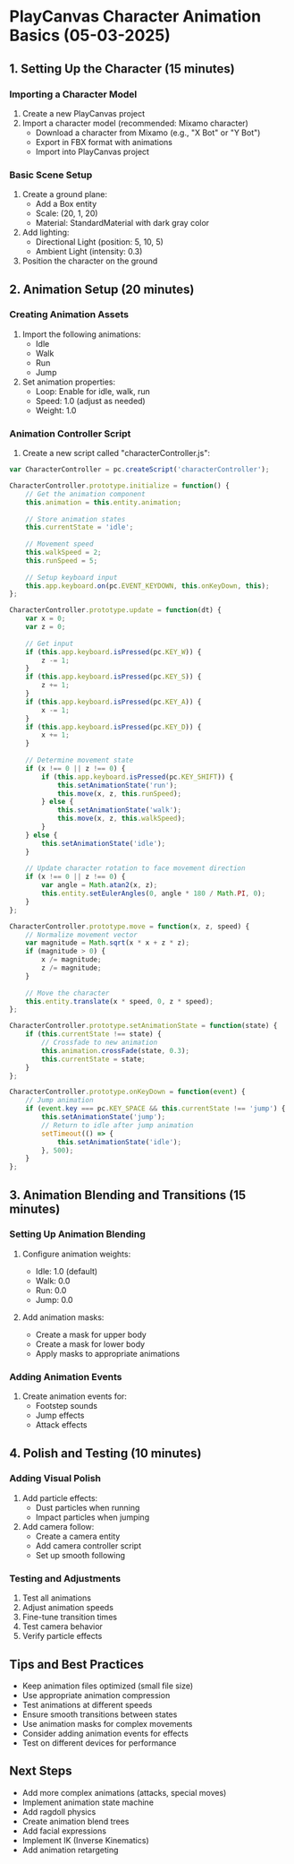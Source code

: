 # PlayCanvas Character Animation Basics (05-03-2025)

## 1. Setting Up the Character (15 minutes)

### Importing a Character Model
1. Create a new PlayCanvas project
2. Import a character model (recommended: Mixamo character)
   - Download a character from Mixamo (e.g., "X Bot" or "Y Bot")
   - Export in FBX format with animations
   - Import into PlayCanvas project

### Basic Scene Setup
1. Create a ground plane:
   - Add a Box entity
   - Scale: (20, 1, 20)
   - Material: StandardMaterial with dark gray color
2. Add lighting:
   - Directional Light (position: 5, 10, 5)
   - Ambient Light (intensity: 0.3)
3. Position the character on the ground

## 2. Animation Setup (20 minutes)

### Creating Animation Assets
1. Import the following animations:
   - Idle
   - Walk
   - Run
   - Jump
2. Set animation properties:
   - Loop: Enable for idle, walk, run
   - Speed: 1.0 (adjust as needed)
   - Weight: 1.0

### Animation Controller Script
1. Create a new script called "characterController.js":

```javascript
var CharacterController = pc.createScript('characterController');

CharacterController.prototype.initialize = function() {
    // Get the animation component
    this.animation = this.entity.animation;
    
    // Store animation states
    this.currentState = 'idle';
    
    // Movement speed
    this.walkSpeed = 2;
    this.runSpeed = 5;
    
    // Setup keyboard input
    this.app.keyboard.on(pc.EVENT_KEYDOWN, this.onKeyDown, this);
};

CharacterController.prototype.update = function(dt) {
    var x = 0;
    var z = 0;
    
    // Get input
    if (this.app.keyboard.isPressed(pc.KEY_W)) {
        z -= 1;
    }
    if (this.app.keyboard.isPressed(pc.KEY_S)) {
        z += 1;
    }
    if (this.app.keyboard.isPressed(pc.KEY_A)) {
        x -= 1;
    }
    if (this.app.keyboard.isPressed(pc.KEY_D)) {
        x += 1;
    }
    
    // Determine movement state
    if (x !== 0 || z !== 0) {
        if (this.app.keyboard.isPressed(pc.KEY_SHIFT)) {
            this.setAnimationState('run');
            this.move(x, z, this.runSpeed);
        } else {
            this.setAnimationState('walk');
            this.move(x, z, this.walkSpeed);
        }
    } else {
        this.setAnimationState('idle');
    }
    
    // Update character rotation to face movement direction
    if (x !== 0 || z !== 0) {
        var angle = Math.atan2(x, z);
        this.entity.setEulerAngles(0, angle * 180 / Math.PI, 0);
    }
};

CharacterController.prototype.move = function(x, z, speed) {
    // Normalize movement vector
    var magnitude = Math.sqrt(x * x + z * z);
    if (magnitude > 0) {
        x /= magnitude;
        z /= magnitude;
    }
    
    // Move the character
    this.entity.translate(x * speed, 0, z * speed);
};

CharacterController.prototype.setAnimationState = function(state) {
    if (this.currentState !== state) {
        // Crossfade to new animation
        this.animation.crossFade(state, 0.3);
        this.currentState = state;
    }
};

CharacterController.prototype.onKeyDown = function(event) {
    // Jump animation
    if (event.key === pc.KEY_SPACE && this.currentState !== 'jump') {
        this.setAnimationState('jump');
        // Return to idle after jump animation
        setTimeout(() => {
            this.setAnimationState('idle');
        }, 500);
    }
};
```

## 3. Animation Blending and Transitions (15 minutes)

### Setting Up Animation Blending
1. Configure animation weights:
   - Idle: 1.0 (default)
   - Walk: 0.0
   - Run: 0.0
   - Jump: 0.0

2. Add animation masks:
   - Create a mask for upper body
   - Create a mask for lower body
   - Apply masks to appropriate animations

### Adding Animation Events
1. Create animation events for:
   - Footstep sounds
   - Jump effects
   - Attack effects

## 4. Polish and Testing (10 minutes)

### Adding Visual Polish
1. Add particle effects:
   - Dust particles when running
   - Impact particles when jumping
2. Add camera follow:
   - Create a camera entity
   - Add camera controller script
   - Set up smooth following

### Testing and Adjustments
1. Test all animations
2. Adjust animation speeds
3. Fine-tune transition times
4. Test camera behavior
5. Verify particle effects

## Tips and Best Practices
- Keep animation files optimized (small file size)
- Use appropriate animation compression
- Test animations at different speeds
- Ensure smooth transitions between states
- Use animation masks for complex movements
- Consider adding animation events for effects
- Test on different devices for performance

## Next Steps
- Add more complex animations (attacks, special moves)
- Implement animation state machine
- Add ragdoll physics
- Create animation blend trees
- Add facial expressions
- Implement IK (Inverse Kinematics)
- Add animation retargeting 
